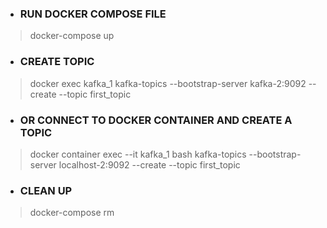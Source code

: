 * ### RUN DOCKER COMPOSE FILE
> docker-compose up

* ### CREATE TOPIC
> docker exec kafka_1 kafka-topics --bootstrap-server kafka-2:9092 --create --topic first_topic

* ### OR CONNECT TO DOCKER CONTAINER AND CREATE A TOPIC
> docker container exec --it kafka_1 bash
> kafka-topics --bootstrap-server localhost-2:9092 --create --topic first_topic

* ### CLEAN UP
> docker-compose rm